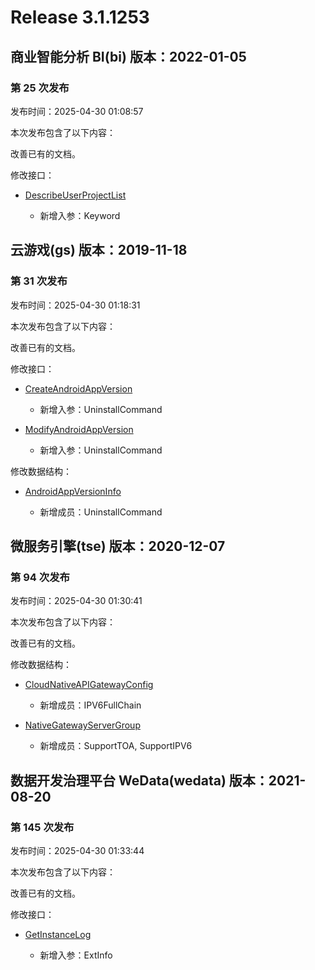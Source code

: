 # Release 3.1.1253

## 商业智能分析 BI(bi) 版本：2022-01-05

### 第 25 次发布

发布时间：2025-04-30 01:08:57

本次发布包含了以下内容：

改善已有的文档。

修改接口：

* [DescribeUserProjectList](https://cloud.tencent.com/document/api/590/98844)

	* 新增入参：Keyword




## 云游戏(gs) 版本：2019-11-18

### 第 31 次发布

发布时间：2025-04-30 01:18:31

本次发布包含了以下内容：

改善已有的文档。

修改接口：

* [CreateAndroidAppVersion](https://cloud.tencent.com/document/api/1162/117913)

	* 新增入参：UninstallCommand

* [ModifyAndroidAppVersion](https://cloud.tencent.com/document/api/1162/118031)

	* 新增入参：UninstallCommand


修改数据结构：

* [AndroidAppVersionInfo](https://cloud.tencent.com/document/api/1162/40743#AndroidAppVersionInfo)

	* 新增成员：UninstallCommand




## 微服务引擎(tse) 版本：2020-12-07

### 第 94 次发布

发布时间：2025-04-30 01:30:41

本次发布包含了以下内容：

改善已有的文档。

修改数据结构：

* [CloudNativeAPIGatewayConfig](https://cloud.tencent.com/document/api/1364/54942#CloudNativeAPIGatewayConfig)

	* 新增成员：IPV6FullChain

* [NativeGatewayServerGroup](https://cloud.tencent.com/document/api/1364/54942#NativeGatewayServerGroup)

	* 新增成员：SupportTOA, SupportIPV6




## 数据开发治理平台 WeData(wedata) 版本：2021-08-20

### 第 145 次发布

发布时间：2025-04-30 01:33:44

本次发布包含了以下内容：

改善已有的文档。

修改接口：

* [GetInstanceLog](https://cloud.tencent.com/document/api/1267/117918)

	* 新增入参：ExtInfo




